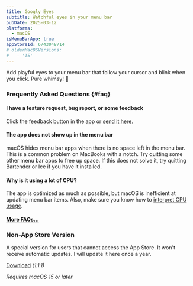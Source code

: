 ```yaml
---
title: Googly Eyes
subtitle: Watchful eyes in your menu bar
pubDate: 2025-03-12
platforms:
  - macOS
isMenuBarApp: true
appStoreId: 6743048714
# olderMacOSVersions:
#   - '15'
---
```


Add playful eyes to your menu bar that follow your cursor and blink when you click. Pure whimsy! 👀

### Frequently Asked Questions {#faq}

#### I have a feature request, bug report, or some feedback

Click the feedback button in the app or [send it here.](https://sindresorhus.com/feedback?product=Googly%20Eyes&referrer=Website-FAQ)

#### The app does not show up in the menu bar

macOS hides menu bar apps when there is no space left in the menu bar. This is a common problem on MacBooks with a notch. Try quitting some other menu bar apps to free up space. If this does not solve it, try quitting Bartender or Ice if you have it installed.

#### Why is it using a lot of CPU?

The app is optimized as much as possible, but macOS is inefficient at updating menu bar items. Also, make sure you know how to [interpret CPU usage](/apps/faq#high-cpu).

#### [More FAQs…](/apps/faq)

<!-- ### Older Versions

- []() for macOS 15+ -->

### Non-App Store Version

A special version for users that cannot access the App Store. It won't receive automatic updates. I will update it here once a year.

[Download](https://www.dropbox.com/scl/fi/pyxs34muy524a1irxtn05/Googly-Eyes-1.1.1-1742015870.zip?rlkey=k4sn2jq9xmmvqrd3kxdb0gb5l&raw=1) *(1.1.1)*

*Requires macOS 15 or later*

<script type="module" is:inline>
// Only the core measurements
const CONSTANTS = {
	EYE: {
		DIAMETER: 60,
		TOP: 96,
		LEFT: {
			LEFT_EYE: 74,
			RIGHT_EYE: 151
		}
	},
	PUPIL: {
		SIZE: 20
	}
};

// Derived measurements
const EYE_RADIUS = CONSTANTS.EYE.DIAMETER / 2;
// Maximum travel is eye radius minus pupil radius to keep pupil fully inside
const MAX_PUPIL_TRAVEL = EYE_RADIUS - (CONSTANTS.PUPIL.SIZE / 2);

// Replace the image source
const img = document.querySelector('img[src$="icon.png"]');
img.src = '/apps/googly-eyes/icon-no-pupils.png';

// Create and position pupils
const container = document.createElement('div');
container.style.cssText = `
	position: relative;
	width: ${img.width}px;
	height: ${img.height}px;
	display: inline-block;
`;

img.parentNode.insertBefore(container, img);
container.appendChild(img);

// Add keyframes for touch devices
const style = document.createElement('style');
style.textContent = `
	@keyframes rollEyes {
		0% { transform: translate(-50%, -50%) rotate(0deg) translate(${MAX_PUPIL_TRAVEL}px) rotate(0deg); }
		25% { transform: translate(-50%, -50%) rotate(90deg) translate(${MAX_PUPIL_TRAVEL}px) rotate(-90deg); }
		50% { transform: translate(-50%, -50%) rotate(180deg) translate(${MAX_PUPIL_TRAVEL}px) rotate(-180deg); }
		75% { transform: translate(-50%, -50%) rotate(270deg) translate(${MAX_PUPIL_TRAVEL}px) rotate(-270deg); }
		100% { transform: translate(-50%, -50%) rotate(360deg) translate(${MAX_PUPIL_TRAVEL}px) rotate(-360deg); }
	}
`;
document.head.appendChild(style);

// Debug bounds
const createEyeBound = (left) => {
	const eyeBound = document.createElement('div');
	eyeBound.style.cssText = `
		position: absolute;
		width: ${CONSTANTS.EYE.DIAMETER}px;
		height: ${CONSTANTS.EYE.DIAMETER}px;
		border: 2px solid rgba(255, 0, 0, 0.5);
		background: rgba(255, 0, 0, 0.1);
		border-radius: 50%;
		top: ${CONSTANTS.EYE.TOP}px;
		left: ${left}px;
		transform: translate(-50%, -50%);
		pointer-events: none;
	`;
	return eyeBound;
};

const leftEyeBound = createEyeBound(CONSTANTS.EYE.LEFT.LEFT_EYE);
const rightEyeBound = createEyeBound(CONSTANTS.EYE.LEFT.RIGHT_EYE);

// Debug.
// container.appendChild(leftEyeBound);
// container.appendChild(rightEyeBound);

const createPupil = (left) => {
	const pupil = document.createElement('div');
	pupil.style.cssText = `
		position: absolute;
		width: ${CONSTANTS.PUPIL.SIZE}px;
		height: ${CONSTANTS.PUPIL.SIZE}px;
		background: black;
		border-radius: 50%;
		top: ${CONSTANTS.EYE.TOP}px;
		left: ${left}px;
		transform: translate(-50%, -50%);
	`;
	return pupil;
};

const leftPupil = createPupil(CONSTANTS.EYE.LEFT.LEFT_EYE);
const rightPupil = createPupil(CONSTANTS.EYE.LEFT.RIGHT_EYE);

container.appendChild(leftPupil);
container.appendChild(rightPupil);

// Check if it's a touch device
const isTouchDevice = ('ontouchstart' in window) || (navigator.maxTouchPoints > 0);

if (isTouchDevice) {
	const leftSpeed = 2 + Math.random() * 2;
	const rightSpeed = 2 + Math.random() * 2;

	style.textContent = `
		@keyframes rollLeftEye {
			0% { transform: translate(-50%, -50%) rotate(0deg) translate(${MAX_PUPIL_TRAVEL}px) rotate(0deg); }
			100% { transform: translate(-50%, -50%) rotate(360deg) translate(${MAX_PUPIL_TRAVEL}px) rotate(-360deg); }
		}
		@keyframes rollRightEye {
			0% { transform: translate(-50%, -50%) rotate(0deg) translate(${MAX_PUPIL_TRAVEL}px) rotate(0deg); }
			100% { transform: translate(-50%, -50%) rotate(-360deg) translate(${MAX_PUPIL_TRAVEL}px) rotate(360deg); }
		}
	`;

	leftPupil.style.animation = `rollLeftEye ${leftSpeed}s linear infinite`;
	rightPupil.style.animation = `rollRightEye ${rightSpeed}s linear infinite`;
} else {
	let isFirstMove = true;

	function updatePupils(mouseX, mouseY) {
		const rect = container.getBoundingClientRect();

		for (const [index, pupil] of [leftPupil, rightPupil].entries()) {
			const eyeX = rect.left + (index === 0 ? CONSTANTS.EYE.LEFT.LEFT_EYE : CONSTANTS.EYE.LEFT.RIGHT_EYE);
			const eyeY = rect.top + CONSTANTS.EYE.TOP;

			// Vector from eye to mouse
			let x = mouseX - eyeX;
			let y = mouseY - eyeY;

			const distance = Math.sqrt(x * x + y * y);
			if (distance > MAX_PUPIL_TRAVEL) {
				const angle = Math.atan2(y, x);
				x = Math.cos(angle) * MAX_PUPIL_TRAVEL;
				y = Math.sin(angle) * MAX_PUPIL_TRAVEL;
			}

			pupil.style.transform = `translate(calc(-50% + ${x}px), calc(-50% + ${y}px))`;
		}
	}

	const centerX = container.getBoundingClientRect().left + (CONSTANTS.EYE.LEFT.LEFT_EYE + CONSTANTS.EYE.LEFT.RIGHT_EYE) / 2;
	const centerY = container.getBoundingClientRect().top + CONSTANTS.EYE.TOP;
	updatePupils(centerX, centerY);

	document.addEventListener('mousemove', (e) => {
		if (isFirstMove) {
			isFirstMove = false;

			for (const pupil of [leftPupil, rightPupil]) {
				pupil.style.transition = 'transform 0.3s ease-out';
			}

			requestAnimationFrame(() => {
				requestAnimationFrame(() => {
					for (const pupil of [leftPupil, rightPupil]) {
						pupil.style.transition = '';
					}
				});
			});
		}

		updatePupils(e.clientX, e.clientY);
	});
}
</script>
